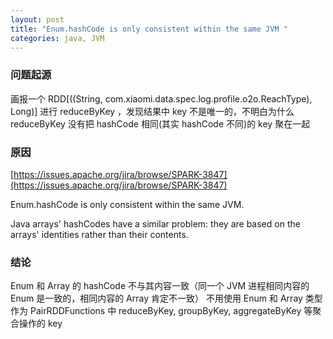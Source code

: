 ```yaml
---
layout: post
title: "Enum.hashCode is only consistent within the same JVM "
categories: java, JVM
---
```


### 问题起源 

画报一个 RDD[((String, com.xiaomi.data.spec.log.profile.o2o.ReachType), Long)] 进行 reduceByKey ，发现结果中 key 不是唯一的，不明白为什么 reduceByKey 没有把 hashCode 相同(其实 hashCode 不同)的 key 聚在一起

### 原因

[https://issues.apache.org/jira/browse/SPARK-3847](https://issues.apache.org/jira/browse/SPARK-3847)

Enum.hashCode is only consistent within the same JVM.

Java arrays' hashCodes have a similar problem: they are based on the arrays' identities rather than their contents.

### 结论

Enum 和 Array 的 hashCode 不与其内容一致（同一个 JVM 进程相同内容的 Enum 是一致的，相同内容的 Array 肯定不一致）
不用使用 Enum 和 Array 类型作为 PairRDDFunctions 中 reduceByKey, groupByKey, aggregateByKey 等聚合操作的 key



